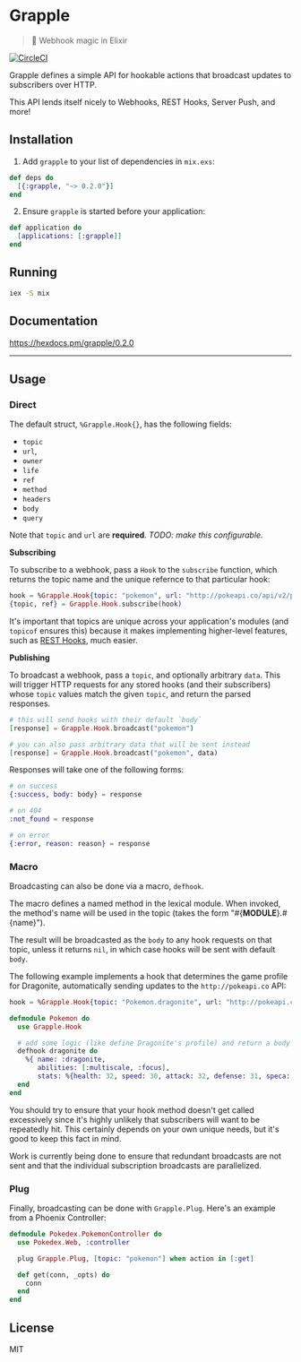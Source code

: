 # Grapple
> :green_apple: Webhook magic in Elixir

[![CircleCI](https://circleci.com/gh/camirmas/grapple/tree/master.svg?style=shield)](https://circleci.com/gh/camirmas/grapple/tree/master)

Grapple defines a simple API for hookable actions that broadcast updates to subscribers over HTTP.

This API lends itself nicely to Webhooks, REST Hooks, Server Push, and more!

## Installation

1. Add `grapple` to your list of dependencies in `mix.exs`:

  ```elixir
  def deps do
    [{:grapple, "~> 0.2.0"}]
  end
  ```

2. Ensure `grapple` is started before your application:

  ```elixir
  def application do
    [applications: [:grapple]]
  end
  ```

## Running

```bash
iex -S mix
```

## Documentation
https://hexdocs.pm/grapple/0.2.0

---

## Usage

### Direct

The default struct, `%Grapple.Hook{}`, has the following fields:

- `topic`
- `url`,
- `owner`
- `life`
- `ref`
- `method`
- `headers`
- `body`
- `query`

Note that `topic` and `url` are **required**. _TODO: make this configurable._

**Subscribing**

To subscribe to a webhook, pass a `Hook` to the `subscribe` function, which returns the topic name and the unique refernce to that particular hook:
```elixir
hook = %Grapple.Hook{topic: "pokemon", url: "http://pokeapi.co/api/v2/pokemon/149"}
{topic, ref} = Grapple.Hook.subscribe(hook)
```
It's important that topics are unique across your application's modules (and `topicof` ensures this) because it makes implementing higher-level features, such as [REST Hooks](http://resthooks.org), much easier.

**Publishing**

To broadcast a webhook, pass a `topic`, and optionally arbitrary `data`.
This will trigger HTTP requests for any stored hooks (and their subscribers) whose `topic` values match the given `topic`, and return the parsed responses.
```elixir
# this will send hooks with their default `body`
[response] = Grapple.Hook.broadcast("pokemon")

# you can also pass arbitrary data that will be sent instead
[response] = Grapple.Hook.broadcast("pokemon", data)
```

Responses will take one of the following forms:
```elixir
# on success
{:success, body: body} = response

# on 404
:not_found = response

# on error
{:error, reason: reason} = response
```

### Macro

Broadcasting can also be done via a macro, `defhook`.

The macro defines a named method in the lexical module. When invoked, the method's name will be used in the topic (takes the form "#{__MODULE__}.#{name}").

The result will be broadcasted as the `body` to any hook requests on that topic, unless it returns `nil`, in which case hooks will be sent with default `body`.

The following example implements a hook that determines the game profile for Dragonite, automatically sending updates to the `http://pokeapi.co` API:

```elixir
hook = %Grapple.Hook{topic: "Pokemon.dragonite", url: "http://pokeapi.co/api/v2/pokemon/149"}

defmodule Pokemon do
  use Grapple.Hook

  # add some logic (like define Dragonite's profile) and return a body or return nil
  defhook dragonite do
    %{ name: :dragonite,
       abilities: [:multiscale, :focus],
       stats: %{health: 32, speed: 30, attack: 32, defense: 31, speca: 24, specd: 30} }
  end
end
```

You should try to ensure that your hook method doesn't get called excessively since it's highly unlikely that subscribers will want to be repeatedly hit. This certainly depends on your own unique needs, but it's good to keep this fact in mind.

Work is currently being done to ensure that redundant broadcasts are not sent and that the individual subscription broadcasts are parallelized.

### Plug

Finally, broadcasting can be done with `Grapple.Plug`. Here's an example from a Phoenix Controller:

```elixir
defmodule Pokedex.PokemonController do
  use Pokedex.Web, :controller

  plug Grapple.Plug, [topic: "pokemon"] when action in [:get]

  def get(conn, _opts) do
    conn
  end
end
```

## License

MIT

